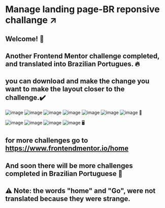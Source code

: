 # Manage landing page-BR reponsive challange ↗️
##  Welcome! 👋
## Another Frontend Mentor challenge completed, and translated into Brazilian Portugues. 🔥
## you can download and make the change you want to make the layout closer to the challenge.✔️
![image](https://user-images.githubusercontent.com/94203956/168163655-eab2580d-5695-4840-bc27-2245f0da4080.png)
![image](https://user-images.githubusercontent.com/94203956/168163827-f48da54c-cde6-4e9e-aff7-767eac83f7b8.png)
![image](https://user-images.githubusercontent.com/94203956/168163925-afab5f7a-972a-4acd-bda3-1558c84194b1.png)
![image](https://user-images.githubusercontent.com/94203956/168164002-4ccd4454-9222-4042-890e-dd5fe1354e44.png)
![image](https://user-images.githubusercontent.com/94203956/168164200-7eb06c65-c531-430e-a7c4-d4d4104c8209.png)
![image](https://user-images.githubusercontent.com/94203956/168164383-d8a98d7f-530d-48ff-9867-d49b3a288386.png)
![image](https://user-images.githubusercontent.com/94203956/168164518-c4ad717a-85c9-4f3d-90d7-94de8fa124ca.png)
📱

![image](https://user-images.githubusercontent.com/94203956/168164657-030de965-3067-4168-8246-b8a87162993d.png)
![image](https://user-images.githubusercontent.com/94203956/168164792-bbe42d7f-419c-415f-a3d0-2eae531274bb.png)
![image](https://user-images.githubusercontent.com/94203956/168164902-bcc91b14-55d2-4f5f-a476-0de1a559a850.png)
![image](https://user-images.githubusercontent.com/94203956/168164956-3bb95509-f276-4444-93f1-b0db8e5387bb.png)
🖥️


## for more challenges go to https://www.frontendmentor.io/home
## And soon there will be more challenges completed in Brazilian Portuguese 💪
## ⚠️ Note: the words "home" and "Go", were not translated because they were strange.
